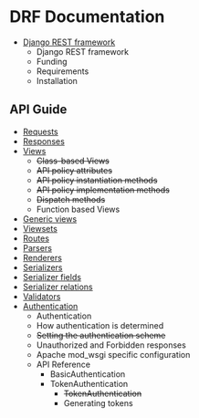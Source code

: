 # DRF Documentation

- [Django REST framework](https://www.django-rest-framework.org/)
  - Django REST framework
  - Funding
  - Requirements
  - Installation

## API Guide

- [Requests](https://www.django-rest-framework.org/api-guide/requests/)
- [Responses](https://www.django-rest-framework.org/api-guide/responses/)
- [Views](https://www.django-rest-framework.org/api-guide/views/)
  - ~~Class-based Views~~
  - ~~API policy attributes~~
  - ~~API policy instantiation methods~~
  - ~~API policy implementation methods~~
  - ~~Dispatch methods~~
  - Function based Views
- [Generic views](https://www.django-rest-framework.org/api-guide/generic-views/)
- [Viewsets](https://www.django-rest-framework.org/api-guide/viewsets/)
- [Routes](https://www.django-rest-framework.org/api-guide/routers/)
- [Parsers](https://www.django-rest-framework.org/api-guide/parsers/)
- [Renderers](https://www.django-rest-framework.org/api-guide/renderers/)
- [Serializers](https://www.django-rest-framework.org/api-guide/serializers/)
- [Serializer fields](https://www.django-rest-framework.org/api-guide/fields/)
- [Serializer relations](https://www.django-rest-framework.org/api-guide/relations/)
- [Validators](https://www.django-rest-framework.org/api-guide/validators/)
- [Authentication](https://www.django-rest-framework.org/api-guide/authentication/)
  - Authentication
  - How authentication is determined
  - ~~Setting the authentication scheme~~
  - Unauthorized and Forbidden responses
  - Apache mod_wsgi specific configuration
  - API Reference
    - BasicAuthentication
    - TokenAuthentication
      - ~~TokenAuthentication~~
      - Generating tokens
